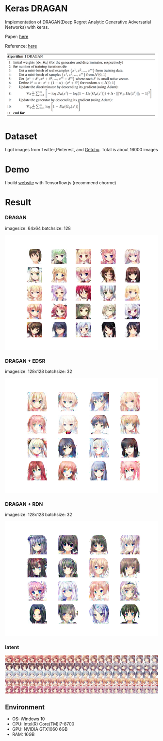 # Keras DRAGAN

Implementation of DRAGAN(Deep Regret Analytic Generative Adversarial Networks) with keras.

Paper: [here](https://arxiv.org/abs/1705.07215)

Reference: [here](https://github.com/tjwei/GANotebooks/blob/master/dragan-keras.ipynb)


![DRAGAN_Alg](./image/DRAGAN_alg.png)

# Dataset
I got images from Twitter,Pinterest, and [Getchu](http://www.getchu.com/). Total is about 16000 images



# Demo
I build [website](https://girls-gan.herokuapp.com/index.html#/) with Tensorflow.js (recommend chorme)



# Result 

### DRAGAN 


imagesize: 64x64
batchsize: 128


![DRAGAN](./image/result.png) 

 
 
### DRAGAN + EDSR

imagesize: 128x128
batchsize: 32


![DRAGAN2](./EDSR/result.png)

### DRAGAN + RDN

imagesize: 128x128
batchsize: 32


![DRAGAN3](./RDN/result.png)

### latent
![latent](./image/latent.jpg)


## Environment
- OS: Windows 10
- CPU: Intel(R) Core(TM)i7-8700
- GPU: NVIDIA GTX1060 6GB
- RAM: 16GB
